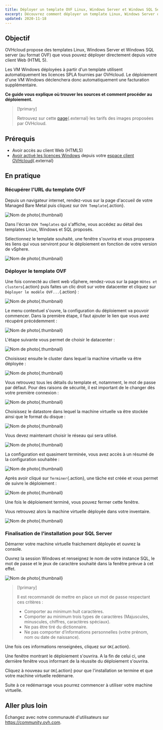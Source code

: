 ```yaml
---
title: Déployer un template OVF Linux, Windows Server et Windows SQL Server
excerpt: Découvrez comment déployer un template Linux, Windows Server ou Windows SQL Server
updated: 2020-11-18
---
```


## Objectif

OVHcloud propose des templates Linux, Windows Server et Windows SQL server (au format OVF) que vous pouvez déployer directement depuis votre client Web (HTML 5).

Les VM Windows déployées à partir d'un template utilisent automatiquement les licences SPLA fournies par OVHcloud. Le déploiement d'une VM Windows déclenchera donc automatiquement une facturation supplémentaire.

**Ce guide vous explique où trouver les sources et comment procéder au déploiement.**

> [!primary]
> 
> Retrouvez sur cette [page](https://www.ovhcloud.com/fr-ca/managed-bare-metal/options/){.external} les tarifs des images proposées par OVHcloud.
>

## Prérequis

- Avoir accès au client Web (HTML5)
- [Avoir activé les licences Windows](/pages/cloud/managed-bare-metal/manager-ovhcloud#licence-windows) depuis votre [espace client OVHcloud](https://ca.ovh.com/auth/?action=gotomanager&from=https://www.ovh.com/ca/fr/&ovhSubsidiary=qc){.external}

## En pratique

### Récupérer l'URL du template OVF

Depuis un navigateur internet, rendez-vous sur la page d'accueil de votre Managed Bare Metal puis cliquez sur `OVH Template`{.action}.

![Nom de photo](images/gatewayssl.png){.thumbnail}

Dans l'écran `OVH Templates` qui s'affiche, vous accédez au détail des templates Linux, Windows et SQL proposés. 

Sélectionnez le template souhaité, une fenêtre s'ouvrira et vous proposera les liens qui vous serviront pour le déploiement en fonction de votre version de vSphere.

![Nom de photo](images/copylink.png){.thumbnail}

### Déployer le template OVF

Une fois connecté au client web vSphere, rendez-vous sur la page `Hôtes et clusters`{.action} puis faites un clic droit sur votre datacenter et cliquez sur `Déployer le modèle OVF...`{.action} :

![Nom de photo](images/01selectdeploy.png){.thumbnail}

Le menu contextuel s'ouvre, la configuration du déploiement va pouvoir commencer. Dans la première étape, il faut ajouter le lien que vous avez récupéré précédemment :

![Nom de photo](images/02puturl.png){.thumbnail}

L'étape suivante vous permet de choisir le datacenter :

![Nom de photo](images/03selectdatacenter.png){.thumbnail}

Choisissez ensuite le cluster dans lequel la machine virtuelle va être déployée :

![Nom de photo](images/04selectcluster.png){.thumbnail}

Vous retrouvez tous les détails du template et, notamment, le mot de passe par défaut. Pour des raisons de sécurité, il est important de le changer dès votre première connexion :

![Nom de photo](images/05detailstemplate.png){.thumbnail}

Choisissez le datastore dans lequel la machine virtuelle va être stockée ainsi que le format du disque :

![Nom de photo](images/06selectdatastore.png){.thumbnail}

Vous devez maintenant choisir le réseau qui sera utilisé.

![Nom de photo](images/07selectnetwork.png){.thumbnail}

La configuration est quasiment terminée, vous avez accès à un résumé de la configuration souhaitée :

![Nom de photo](images/08resume.png){.thumbnail}

Après avoir cliqué sur `Terminer`{.action}, une tâche est créée et vous permet de suivre le déploiement :

![Nom de photo](images/09startdeploy.png){.thumbnail}

Une fois le déploiement terminé, vous pouvez fermer cette fenêtre.

Vous retrouvez alors la machine virtuelle déployée dans votre inventaire.

![Nom de photo](images/10inventory.png){.thumbnail}

### Finalisation de l'installation pour SQL Server

Démarrer votre machine virtuelle fraichement déployée et ouvrez la console.

Ouvrez la session Windows et renseignez le nom de votre instance SQL, le mot de passe et le jeux de caractère souhaité dans la fenêtre prévue à cet effet.

![Nom de photo](images/sqlinformations.png){.thumbnail}

> [!primary]
> 
> Il est recommandé de mettre en place un mot de passe respectant ces critères :
> 
> * Comporter au minimum huit caractères.
> * Comporter au minimum trois types de caractères (Majuscules, minuscules, chiffres, caractères spéciaux).
> * Ne pas être tiré du dictionnaire.
> * Ne pas comporter d’informations personnelles (votre prénom, nom ou date de naissance).
>

Une fois ces informations renseignées, cliquez sur `OK`{.action}.

Une fenêtre montrant le déploiement s'ouvrira. A la fin de celui ci, une dernière fenêtre vous informant de la réussite du déploiement s'ouvrira.

Cliquez à nouveau sur `OK`{.action} pour que l'installation se termine et que votre machine virtuelle redémarre.

Suite à ce redémarrage vous pourrez commencer à utiliser votre machine virtuelle.

## Aller plus loin

Échangez avec notre communauté d'utilisateurs sur <https://community.ovh.com>.
